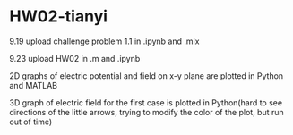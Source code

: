 # HW02-tianyi

9.19 upload challenge problem 1.1 in .ipynb and .mlx

9.23 upload HW02 in .m and .ipynb

2D graphs of electric potential and field on x-y plane are plotted in Python and MATLAB

3D graph of electric field for the first case is plotted in Python(hard to see directions of the little arrows, trying to modify the color of the plot, but run out of time)
